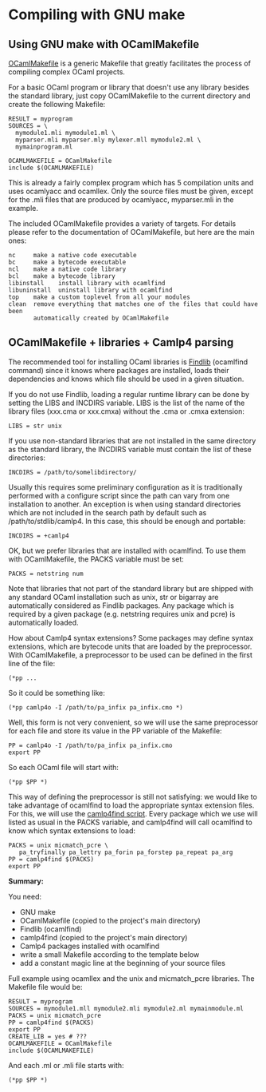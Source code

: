 Compiling with GNU make
=======================

Using GNU make with OCamlMakefile
---------------------------------

[OCamlMakefile](http://omake.metaprl.org/index.html "OCamlMakefile") is a generic Makefile that greatly facilitates the process of compiling complex OCaml projects.

For a basic OCaml program or library that doesn't use any library besides the standard library, just copy OCamlMakefile to the current directory and create the following Makefile:

    RESULT = myprogram
    SOURCES = \
      mymodule1.mli mymodule1.ml \
      myparser.mli myparser.mly mylexer.mll mymodule2.ml \
      mymainprogram.ml

    OCAMLMAKEFILE = OCamlMakefile
    include $(OCAMLMAKEFILE)

This is already a fairly complex program which has 5 compilation units and uses ocamlyacc and ocamllex. Only the source files must be given, except for the .mli files that are produced by ocamlyacc, myparser.mli in the example.

The included OCamlMakefile provides a variety of targets. For details please refer to the documentation of OCamlMakefile, but here are the main ones:

    nc     make a native code executable
    bc     make a bytecode executable
    ncl    make a native code library
    bcl    make a bytecode library
    libinstall    install library with ocamlfind
    libuninstall  uninstall library with ocamlfind
    top    make a custom toplevel from all your modules
    clean  remove everything that matches one of the files that could have been
           automatically created by OCamlMakefile

OCamlMakefile + libraries + Camlp4 parsing
------------------------------------------

The recommended tool for installing OCaml libraries is [Findlib](http://www.camlcity.org/archive/programming/findlib.html "Findlib") (ocamlfind command) since it knows where packages are installed, loads their dependencies and knows which file should be used in a given situation.

If you do not use Findlib, loading a regular runtime library can be done by setting the LIBS and INCDIRS variable. LIBS is the list of the name of the library files (xxx.cma or xxx.cmxa) without the .cma or .cmxa extension:

    LIBS = str unix

If you use non-standard libraries that are not installed in the same directory as the standard library, the INCDIRS variable must contain the list of these directories:

    INCDIRS = /path/to/somelibdirectory/

Usually this requires some preliminary configuration as it is traditionally performed with a configure script since the path can vary from one installation to another. An exception is when using standard directories which are not included in the search path by default such as /path/to/stdlib/camlp4. In this case, this should be enough and portable:

    INCDIRS = +camlp4

OK, but we prefer libraries that are installed with ocamlfind. To use them with OCamlMakefile, the PACKS variable must be set:

    PACKS = netstring num

Note that libraries that not part of the standard library but are shipped with any standard OCaml installation such as unix, str or bigarray are automatically considered as Findlib packages. Any package which is required by a given package (e.g. netstring requires unix and pcre) is automatically loaded.

How about Camlp4 syntax extensions? Some packages may define syntax extensions, which are bytecode units that are loaded by the preprocessor. With OCamlMakefile, a preprocessor to be used can be defined in the first line of the file:

    (*pp ...

So it could be something like:

    (*pp camlp4o -I /path/to/pa_infix pa_infix.cmo *)

Well, this form is not very convenient, so we will use the same preprocessor for each file and store its value in the PP variable of the Makefile:

    PP = camlp4o -I /path/to/pa_infix pa_infix.cmo
    export PP

So each OCaml file will start with:

    (*pp $PP *)

This way of defining the preprocessor is still not satisfying: we would like to take advantage of ocamlfind to load the appropriate syntax extension files. For this, we will use the [camlp4find script](http://martin.jambon.free.fr/ocaml.html "camlp4find script"). Every package which we use will listed as usual in the PACKS variable, and camlp4find will call ocamlfind to know which syntax extensions to load:

    PACKS = unix micmatch_pcre \
       pa_tryfinally pa_lettry pa_forin pa_forstep pa_repeat pa_arg
    PP = camlp4find $(PACKS)
    export PP

**Summary:**

You need:

-   GNU make
-   OCamlMakefile (copied to the project's main directory)
-   Findlib (ocamlfind)
-   camlp4find (copied to the project's main directory)
-   Camlp4 packages installed with ocamlfind
-   write a small Makefile according to the template below
-   add a constant magic line at the beginning of your source files

Full example using ocamllex and the unix and micmatch\_pcre libraries. The Makefile file would be:

    RESULT = myprogram
    SOURCES = mymodule1.mll mymodule2.mli mymodule2.ml mymainmodule.ml
    PACKS = unix micmatch_pcre
    PP = camlp4find $(PACKS)
    export PP
    CREATE_LIB = yes # ???
    OCAMLMAKEFILE = OCamlMakefile
    include $(OCAMLMAKEFILE)

And each .ml or .mli file starts with:

    (*pp $PP *)
